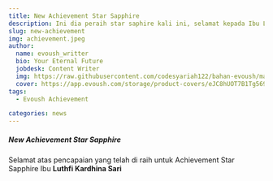 ```yaml
---
title: New Achievement Star Sapphire 
description: Ini dia peraih star saphire kali ini, selamat kepada Ibu Luthfi Kardhina Sari, atas pencapaiannya menjadi Star Sapphire Achievement.
slug: new-achievement
img: achievement.jpeg
author: 
  name: evoush_writter
  bio: Your Eternal Future
  jobdesk: Content Writer
  img: https://raw.githubusercontent.com/codesyariah122/bahan-evoush/main/images/banner/jumbotron5.jpg
  cover: https://app.evoush.com/storage/product-covers/eJC8hUOT7B1Tg56943hWhsI9KMH8k7CdRe2OFDbo.jpg
tags: 
  - Evoush Achievement

categories: news
---  
```


##### New Achievement Star Sapphire  

Selamat atas pencapaian yang telah di raih untuk Achievement Star Sapphire Ibu **Luthfi Kardhina Sari**